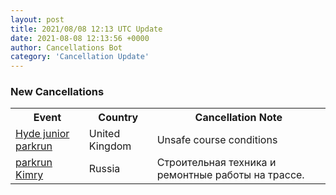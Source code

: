 ```yaml
---
layout: post
title: 2021/08/08 12:13 UTC Update
date: 2021-08-08 12:13:56 +0000
author: Cancellations Bot
category: 'Cancellation Update'
---
```


<h3>New Cancellations</h3>
<div class='hscrollable'>
<table style='width: 100%'>
    <tr>
        <th>Event</th>
        <th>Country</th>
        <th>Cancellation Note</th>
    </tr>
    <tr>
        <td><a href="https://www.parkrun.org.uk/hyde-juniors">Hyde junior parkrun</a></td>
        <td>United Kingdom</td>
        <td>Unsafe course conditions</td>
    </tr>
    <tr>
        <td><a href="https://www.parkrun.ru/kimry">parkrun Kimry</a></td>
        <td>Russia</td>
        <td>Строительная техника и ремонтные работы на трассе.</td>
    </tr>
</table>
</div>
